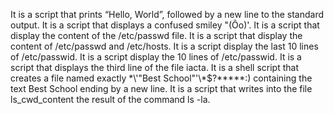 It is a script that prints “Hello, World”, followed by a new line to the standard output.
It is a script that displays a confused smiley "(Ôo)'.
It is a script that display the content of the /etc/passwd file.
It is a script that display the content of /etc/passwd and /etc/hosts.
It is a script display the last 10 lines of /etc/passwid.
It is a script display the 10 lines of /etc/passwid.
It is a script that displays the third line of the file iacta.
It is  a shell script that creates a file named exactly \*\\'"Best School"\'\\*$\?\*\*\*\*\*:) containing the text Best School ending by a new line.
It is a script that writes into the file ls_cwd_content the result of the command ls -la.
